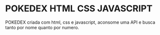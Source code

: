# POKEDEX HTML CSS JAVASCRIPT
POKEDEX criada com html, css e javascript, aconsome uma API e busca tanto por nome quanto por numero.
